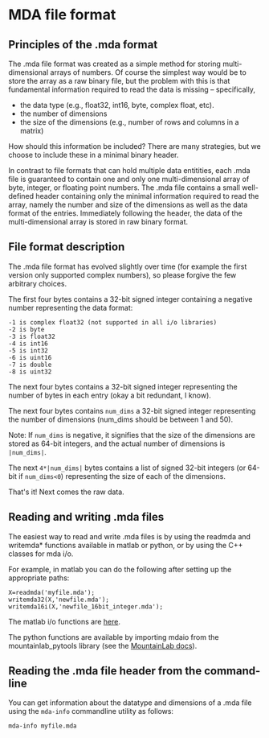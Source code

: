 # MDA file format

## Principles of the .mda format

The .mda file format was created as a simple method for storing multi-dimensional arrays of numbers. Of course the simplest way would be to store the array as a raw binary file, but the problem with this is that fundamental information required to read the data is missing – specifically,

* the data type (e.g., float32, int16, byte, complex float, etc).
* the number of dimensions
* the size of the dimensions (e.g., number of rows and columns in a matrix)

How should this information be included? There are many strategies, but we choose to include these in a minimal binary header.

In contrast to file formats that can hold multiple data entitities, each .mda file is guaranteed to contain one and only one multi-dimensional array of byte, integer, or floating point numbers. The .mda file contains a small well-defined header containing only the minimal information required to read the array, namely the number and size of the dimensions as well as the data format of the entries. Immediately following the header, the data of the multi-dimensional array is stored in raw binary format.

File format description
-----------------------

The .mda file format has evolved slightly over time (for example the first version only supported complex numbers), so please forgive the few arbitrary choices.

The first four bytes contains a 32-bit signed integer containing a negative number representing the data format:

```
-1 is complex float32 (not supported in all i/o libraries)
-2 is byte
-3 is float32
-4 is int16
-5 is int32
-6 is uint16
-7 is double
-8 is uint32
```

The next four bytes contains a 32-bit signed integer representing the number of bytes in each entry (okay a bit redundant, I know).

The next four bytes contains `num_dims` a 32-bit signed integer representing the number of dimensions (num_dims should be between 1 and 50).

Note: If `num_dims` is negative, it signifies that the size of the dimensions are stored as 64-bit integers, and the actual number of dimensions is `|num_dims|`.

The next `4*|num_dims|` bytes contains a list of signed 32-bit integers (or 64-bit if `num_dims<0`) representing the size of each of the dimensions.

That's it! Next comes the raw data.

Reading and writing .mda files
------------------------------

The easiest way to read and write .mda files is by using the readmda and writemda* functions available in matlab or python, or by using the C++ classes for mda i/o.

For example, in matlab you can do the following after setting up the appropriate paths:

```
X=readmda('myfile.mda');
writemda32(X,'newfile.mda');
writemda16i(X,'newfile_16bit_integer.mda');
```

The matlab i/o functions are [here](https://github.com/flatironinstitute/mountainlab-js/tree/master/utilities/matlab/mdaio).

The python functions are available by importing mdaio from the mountainlab_pytools library (see the [MountainLab docs](https://github.com/flatironinstitute/mountainlab-js/tree/master/README.md)).

Reading the .mda file header from the command-line
--------------------------------------------------

You can get information about the datatype and dimensions of a .mda file using the `mda-info` commandline utility as follows:

```
mda-info myfile.mda
```


